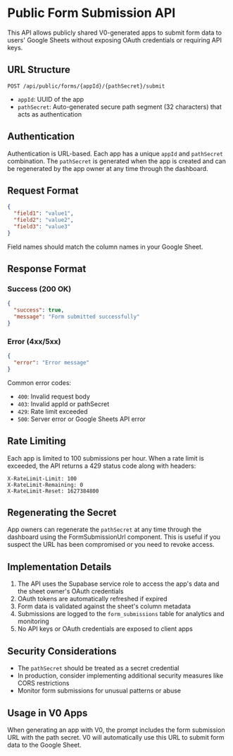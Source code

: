 # Public Form Submission API

This API allows publicly shared V0-generated apps to submit form data to users' Google Sheets without exposing OAuth credentials or requiring API keys.

## URL Structure

```
POST /api/public/forms/{appId}/{pathSecret}/submit
```

- `appId`: UUID of the app
- `pathSecret`: Auto-generated secure path segment (32 characters) that acts as authentication

## Authentication

Authentication is URL-based. Each app has a unique `appId` and `pathSecret` combination. The `pathSecret` is generated when the app is created and can be regenerated by the app owner at any time through the dashboard.

## Request Format

```json
{
  "field1": "value1",
  "field2": "value2",
  "field3": "value3"
}
```

Field names should match the column names in your Google Sheet.

## Response Format

### Success (200 OK)

```json
{
  "success": true,
  "message": "Form submitted successfully"
}
```

### Error (4xx/5xx)

```json
{
  "error": "Error message"
}
```

Common error codes:
- `400`: Invalid request body
- `403`: Invalid appId or pathSecret
- `429`: Rate limit exceeded
- `500`: Server error or Google Sheets API error

## Rate Limiting

Each app is limited to 100 submissions per hour. When a rate limit is exceeded, the API returns a 429 status code along with headers:

```
X-RateLimit-Limit: 100
X-RateLimit-Remaining: 0
X-RateLimit-Reset: 1627384800
```

## Regenerating the Secret

App owners can regenerate the `pathSecret` at any time through the dashboard using the FormSubmissionUrl component. This is useful if you suspect the URL has been compromised or you need to revoke access.

## Implementation Details

1. The API uses the Supabase service role to access the app's data and the sheet owner's OAuth credentials
2. OAuth tokens are automatically refreshed if expired
3. Form data is validated against the sheet's column metadata
4. Submissions are logged to the `form_submissions` table for analytics and monitoring
5. No API keys or OAuth credentials are exposed to client apps

## Security Considerations

- The `pathSecret` should be treated as a secret credential
- In production, consider implementing additional security measures like CORS restrictions
- Monitor form submissions for unusual patterns or abuse

## Usage in V0 Apps

When generating an app with V0, the prompt includes the form submission URL with the path secret. V0 will automatically use this URL to submit form data to the Google Sheet.
